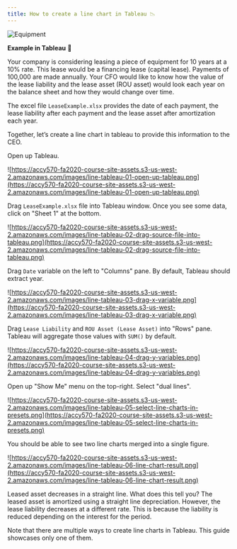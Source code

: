 ```yaml
---
title: How to create a line chart in Tableau 📉
---
```


![Equipment](https://accy570-fa2020-course-site-assets.s3-us-west-2.amazonaws.com/images/isometric-concept-people-working-with-technology-006.jpg)

**Example in Tableau** 🦮

Your company is considering leasing a piece of equipment for 10 years at a 10% rate. This lease would be a financing lease (capital lease). Payments of 100,000 are made annually. Your CFO would like to know how the value of the lease liability and the lease asset (ROU asset) would look each year on the balance sheet and how they would change over time.

The excel file `LeaseExample.xlsx` provides the date of each payment, the lease liability after each payment and the lease asset after amortization each year.

Together, let’s create a line chart in tableau to provide this information to the CEO.

Open up Tableau.

![https://accy570-fa2020-course-site-assets.s3-us-west-2.amazonaws.com/images/line-tableau-01-open-up-tableau.png](https://accy570-fa2020-course-site-assets.s3-us-west-2.amazonaws.com/images/line-tableau-01-open-up-tableau.png)

Drag `LeaseExample.xlsx` file into Tableau window. Once you see some data, click on "Sheet 1" at the bottom.

![https://accy570-fa2020-course-site-assets.s3-us-west-2.amazonaws.com/images/line-tableau-02-drag-source-file-into-tableau.png](https://accy570-fa2020-course-site-assets.s3-us-west-2.amazonaws.com/images/line-tableau-02-drag-source-file-into-tableau.png)

Drag `Date` variable on the left to "Columns" pane. By default, Tableau should extract year.

![https://accy570-fa2020-course-site-assets.s3-us-west-2.amazonaws.com/images/line-tableau-03-drag-x-variable.png](https://accy570-fa2020-course-site-assets.s3-us-west-2.amazonaws.com/images/line-tableau-03-drag-x-variable.png)

Drag `Lease Liability` and `ROU Asset (Lease Asset)` into "Rows" pane. Tableau will aggregate those values with `SUM()` by default.

![https://accy570-fa2020-course-site-assets.s3-us-west-2.amazonaws.com/images/line-tableau-04-drag-y-variables.png](https://accy570-fa2020-course-site-assets.s3-us-west-2.amazonaws.com/images/line-tableau-04-drag-y-variables.png)

Open up "Show Me" menu on the top-right. Select "dual lines".

![https://accy570-fa2020-course-site-assets.s3-us-west-2.amazonaws.com/images/line-tableau-05-select-line-charts-in-presets.png](https://accy570-fa2020-course-site-assets.s3-us-west-2.amazonaws.com/images/line-tableau-05-select-line-charts-in-presets.png)

You should be able to see two line charts merged into a single figure.

![https://accy570-fa2020-course-site-assets.s3-us-west-2.amazonaws.com/images/line-tableau-06-line-chart-result.png](https://accy570-fa2020-course-site-assets.s3-us-west-2.amazonaws.com/images/line-tableau-06-line-chart-result.png)

Leased asset decreases in a straight line. What does this tell you? The leased asset is amortized using a straight line depreciation. However, the lease liability decreases at a different rate. This is because the liability is reduced depending on the interest for the period.

Note that there are multiple ways to create line charts in Tableau. This guide showcases only one of them.
